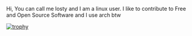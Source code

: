 Hi, You can call me losty and I am a linux user. I like to contribute to Free and Open Source Software and I use arch btw

[![trophy](https://github-profile-trophy.vercel.app/?username=Nominprogramer&theme=onedark)](https://github.com/ryo-ma/github-profile-trophy)
